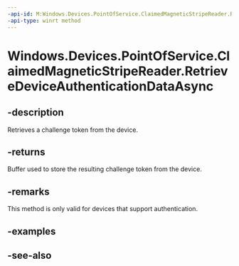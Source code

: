 ----api-id: M:Windows.Devices.PointOfService.ClaimedMagneticStripeReader.RetrieveDeviceAuthenticationDataAsync
-api-type: winrt method
---<!-- Method syntaxpublic Windows.Foundation.IAsyncOperation<Windows.Storage.Streams.IBuffer> RetrieveDeviceAuthenticationDataAsync()--># Windows.Devices.PointOfService.ClaimedMagneticStripeReader.RetrieveDeviceAuthenticationDataAsync## -descriptionRetrieves a challenge token from the device.## -returnsBuffer used to store the resulting challenge token from the device.## -remarksThis method is only valid for devices that support authentication.## -examples## -see-also